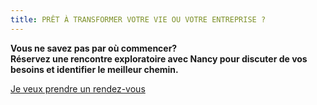 ```yaml
---
title: PRÊT À TRANSFORMER VOTRE VIE OU VOTRE ENTREPRISE ?
---
```


**Vous ne savez pas par où commencer?**  
**Réservez une rencontre exploratoire avec Nancy pour discuter de vos besoins et identifier le meilleur chemin.**

<a class="button" href="https://www.gorendezvous.com/homepage/111690" target="_blank">Je veux prendre un rendez-vous</a><span class="self_center">



